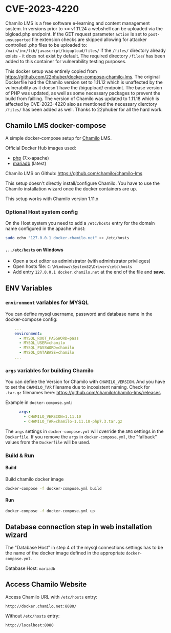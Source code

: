# CVE-2023-4220

Chamilo LMS is a free software e-learning and content management system. In versions prior to <= v1.11.24
a webshell can be uploaded via the bigload.php endpoint. If the GET request parameter `action` is set to
`post-unsupported` file extension checks are skipped allowing for attacker controlled .php files to be uploaded to:
`/main/inc/lib/javascript/bigupload/files/` if the `/files/` directory already exists - it does not exist by default.
The required directory `/files`/ has been added to this container for vulnerability testing purposes.

This docker setup was entirely copied from https://github.com/22phuber/docker-compose-chamilo-lms. The original Dockerfile
had the Chamilo version set to 1.11.12 which is unaffected by the vulnerability as it doesn't have the /bigupload/ endpoint.
The base version of PHP was updated, as well as some necessary packages to prevent the build from failling. The version of
Chamilo was updated to 1.11.18 which is affected by CVE-2023-4220 also as mentioned the necessary dierctory `/files/` has
been added as well. Thanks to 22phuber for all the hard work.

## Chamilo LMS docker-compose

A simple docker-compose setup for [Chamilo](https://chamilo.org/) LMS.

Official Docker Hub images used:

* [php](https://hub.docker.com/_/php/) (7.x-apache)
* [mariadb](https://hub.docker.com/_/mariadb/) (latest)

Chamilo LMS on Github: https://github.com/chamilo/chamilo-lms

This setup doesn't directly install/configure Chamilo. You have to use the Chamilo installation wizard once the docker containers are up.

This setup works with Chamilo version 1.11.x

### Optional Host system config

On the Host system you need to add a `/etc/hosts` entry for the domain name configured in the apache vhost:

```bash
sudo echo "127.0.0.1 docker.chamilo.net" >> /etc/hosts
```

#### `.../etc/hosts` on Windows

* Open a text editor as administrator (with administrator privileges)
* Open hosts file: `C:\Windows\System32\Drivers\etc\hosts`
* Add entry `127.0.0.1 docker.chamilo.net` at the end of the file and **save**.

## ENV Variables

### `environment` variables for MYSQL

You can define mysql username, password and database name in the docker-compose config:

```yaml
    ...
    environment:
      - MYSQL_ROOT_PASSWORD=pass
      - MYSQL_USER=chamilo
      - MYSQL_PASSWORD=chamilo
      - MYSQL_DATABASE=chamilo
    ...
```

### `args` variables for building Chamilo

You can define the Version for Chamilo with `CHAMILO_VERSION`.
And you have to set the `CHAMILO_TAR` filename due to incosistent naming.
Check for `.tar.gz` filenames here: https://github.com/chamilo/chamilo-lms/releases

Example in `docker-compose.yml`:

```yaml
      args:
        - CHAMILO_VERSION=1.11.10
        - CHAMILO_TAR=chamilo-1.11.10-php7.3.tar.gz
```

The `args` settings in `docker-compose.yml` will override the `ARG` settings in the `Dockerfile`.
If you remove the `args` in `docker-compose.yml`, the "fallback" values from the `Dockerfile` will be used.

### Build & Run

#### Build

Build chamilo docker image

```bash
docker-compose -f docker-compose.yml build
```

#### Run

```bash
docker-compose -f docker-compose.yml up
```

## Database connection step in web installation wizard

The "Database Host" in step 4 of the mysql connections settings has to be the name of the docker image defined in the appropriate `docker-compose.yml`.

Database Host: `mariadb`

## Access Chamilo Website

Access Chamilo URL with `/etc/hosts` entry:

```
http://docker.chamilo.net:8080/
```

Without `/etc/hosts` entry:

```
http://localhost:8080
```
